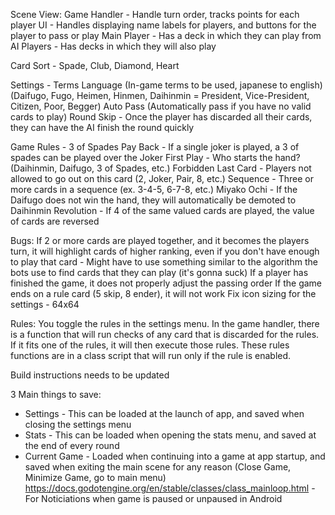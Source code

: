 Scene View:
Game Handler - Handle turn order, tracks points for each player
UI - Handles displaying name labels for players, and buttons for the player to pass or play
Main Player - Has a deck in which they can play from
AI Players - Has decks in which they will also play

Card Sort - Spade, Club, Diamond, Heart

Settings -
Terms Language (In-game terms to be used, japanese to english) (Daifugo, Fugo, Heimen, Hinmen, Daihinmin = President, Vice-President, Citizen, Poor, Begger)
Auto Pass (Automatically pass if you have no valid cards to play)
Round Skip - Once the player has discarded all their cards, they can have the AI finish the round quickly

Game Rules -
3 of Spades Pay Back - If a single joker is played, a 3 of spades can be played over the Joker
First Play - Who starts the hand? (Daihinmin, Daifugo, 3 of Spades, etc.)
Forbidden Last Card - Players not allowed to go out on this card (2, Joker, Pair, 8, etc.)
Sequence - Three or more cards in a sequence (ex. 3-4-5, 6-7-8, etc.)
Miyako Ochi - If the Daifugo does not win the hand, they will automatically be demoted to Daihinmin
Revolution - If 4 of the same valued cards are played, the value of cards are reversed


Bugs:
If 2 or more cards are played together, and it becomes the players turn, it will highlight cards of higher ranking, even if you don't have enough to play that card - Might have to use something similar to the algorithm the bots use to find cards that they can play (it's gonna suck)
If a player has finished the game, it does not properly adjust the passing order
If the game ends on a rule card (5 skip, 8 ender), it will not work
Fix icon sizing for the settings - 64x64


Rules:
You toggle the rules in the settings menu. In the game handler, there is a function that will run checks of any card that is discarded for the rules. If it fits one of the rules, it will then execute those rules. These rules functions are in a class script that will run only if the rule is enabled.


Build instructions needs to be updated


3 Main things to save:
 - Settings - This can be loaded at the launch of app, and saved when closing the settings menu
 - Stats - This can be loaded when opening the stats menu, and saved at the end of every round
 - Current Game - Loaded when continuing into a game at app startup, and saved when exiting the main scene for any reason (Close Game, Minimize Game, go to main menu)
https://docs.godotengine.org/en/stable/classes/class_mainloop.html - For Noticiations when game is paused or unpaused in Android